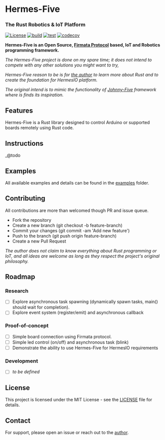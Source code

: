 # Hermes-Five
### The Rust Robotics &amp; IoT Platform

[![License](https://img.shields.io/github/license/dclause/hermes-five)](https://github.com/dclause/hermes-five/blob/develop/LICENSE)
[![build](https://github.com/dclause/hermes-five/workflows/Build/badge.svg)](https://github.com/dclause/hermes-five/actions/workflows/build.yml)
[![test](https://github.com/dclause/hermes-five/workflows/Test/badge.svg)](https://github.com/dclause/hermes-five/actions/workflows/test.yml)
[![codecov](https://codecov.io/gh/dclause/hermes-five/graph/badge.svg?token=Q39BP43C5P)](https://codecov.io/gh/dclause/hermes-five)

**Hermes-Five is an Open Source, [Firmata Protocol](https://github.com/firmata/protocol) based, IoT and Robotics programming framework.**

_The Hermes-Five project is done on my spare time; it does not intend to compete with any other solutions you might want to try,_

_Hermes-Five reason to be is for [the author](https://github.com/dclause) to learn more about Rust and to create the foundation for HermesIO platform._

_The original intend is to mimic the functionality of [Johnny-Five](https://johnny-five.io/) framework where is finds its inspiration._

## Features

Hermes-Five is a Rust library designed to control Arduino or supported boards remotely using Rust code.

## Instructions

_@todo

## Examples

All available examples and details can be found in the [examples](https://github.com/dclause/hermes-five/tree/develop/examples) folder.

## Contributing
All contributions are more than welcomed though PR and issue queue.
- Fork the repository
- Create a new branch (git checkout -b feature-branch)
- Commit your changes (git commit -am 'Add new feature')
- Push to the branch (git push origin feature-branch)
- Create a new Pull Request

_The author does not claim to know everything about Rust programming or IoT, and all ideas are welcome as long as they respect the project's original philosophy._

## Roadmap

### Research

- [ ] Explore asynchronous task spawning (dynamically spawn tasks, main() should wait for completion).
- [ ] Explore event system (register/emit) and asynchronous callback

### Proof-of-concept

- [ ] Simple board connection using Firmata protocol.
- [ ] Simple led control (on/off) and asynchronous task (blink)
- [ ] Demonstrate the ability to use Hermes-Five for HermesIO requirements

### Development

- [ ] _to be defined_

## License
This project is licensed under the MIT License - see the [LICENSE](https://github.com/dclause/hermes-five/blob/develop/LICENSE) file for details.

## Contact
For support, please open an issue or reach out to the [author](https://github.com/dclause).